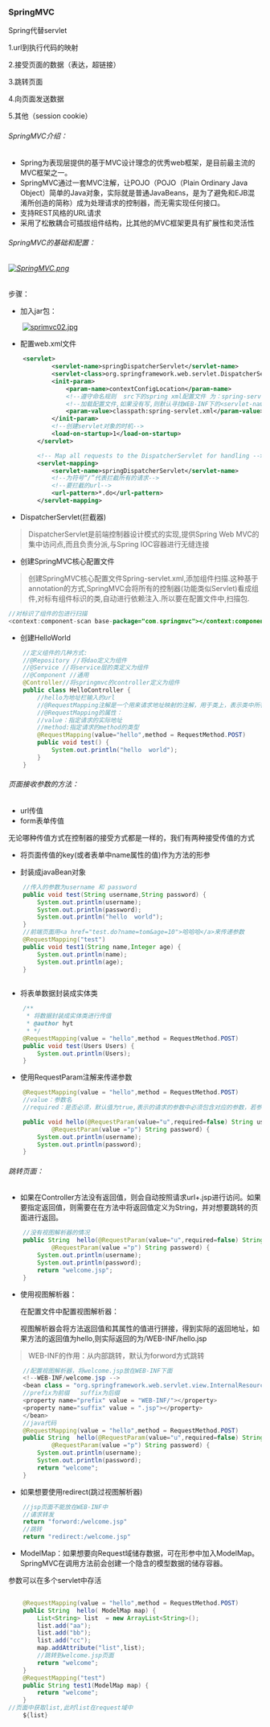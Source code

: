 ### SpringMVC

Spring代替servlet

1.url到执行代码的映射

2.接受页面的数据（表达，超链接）

3.跳转页面

4.向页面发送数据

5.其他（session cookie）

###### SpringMVC介绍：

* Spring为表现层提供的基于MVC设计理念的优秀web框架，是目前最主流的MVC框架之一。
* SpringMVC通过一套MVC注解，让POJO（POJO（Plain Ordinary Java Object）简单的Java对象，实际就是普通JavaBeans，是为了避免和EJB混淆所创造的简称）成为处理请求的控制器，而无需实现任何接口。
* 支持REST风格的URL请求
* 采用了松散耦合可插拔组件结构，比其他的MVC框架更具有扩展性和灵活性

###### SpringMVC的基础和配置：

###### [![SpringMVC.png](https://i.loli.net/2018/11/03/5bdd4bd5d4e0e.png)](https://i.loli.net/2018/11/03/5bdd4bd5d4e0e.png)

步骤：

* 加入jar包：

  ​	[![sprimvc02.jpg](https://i.loli.net/2018/11/03/5bdd4ebc05fec.jpg)](https://i.loli.net/2018/11/03/5bdd4ebc05fec.jpg)

* 配置web.xml文件

```xml
    <servlet>
            <servlet-name>springDispatcherServlet</servlet-name>
            <servlet-class>org.springframework.web.servlet.DispatcherServlet</servlet-		class>
            <init-param>
                <param-name>contextConfigLocation</param-name>
                <!--遵守命名规则  src下的spring xml配置文件 为：spring-servlet.xml-->
                <!--加载配置文件,如果没有写,则默认寻找WEB-INF下的<servlet-name>-servlet.xml-->
                <param-value>classpath:spring-servlet.xml</param-value>
            </init-param>
        	<!--创建servlet对象的时机-->
            <load-on-startup>1</load-on-startup>
        </servlet>

        <!-- Map all requests to the DispatcherServlet for handling -->
        <servlet-mapping>
            <servlet-name>springDispatcherServlet</servlet-name>
            <!--为符号“/”代表拦截所有的请求-->
            <!--要拦截的url-->
            <url-pattern>*.do</url-pattern>
        </servlet-mapping>
```

* DispatcherServlet(拦截器)

> DispatcherServlet是前端控制器设计模式的实现,提供Spring Web MVC的集中访问点,而且负责分派,与Spring IOC容器进行无缝连接

* 创建SpringMVC核心配置文件

> 创建SpringMVC核心配置文件Spring-servlet.xml,添加组件扫描.这种基于annotation的方式,SpringMVC会将所有的控制器(功能类似Servlet)看成组件,对标有组件标识的类,自动进行依赖注入.所以要在配置文件中,扫描包.

```java
//对标识了组件的包进行扫描
<context:component-scan base-package="com.springmvc"></context:component-scan>
```

* 创建HelloWorld

```java
    //定义组件的几种方式:
	//@Repository //将dao定义为组件
    //@Service //将service层的类定义为组件
    //@Component //通用
	@Controller//将springmvc的controller定义为组件
    public class HelloController {
        //hello为地址栏输入的url
        //@RequestMapping注解是一个用来请求地址映射的注解，用于类上，表示类中所有的响应请求的方法都是以该地址作为父路径
        //@RequestMapping的属性：
        //value：指定请求的实际地址
        //method:指定请求的method的类型
        @RequestMapping(value="hello",method = RequestMethod.POST)
        public void test() {
            System.out.println("hello  world");
        }
    }

```

###### 页面接收参数的方法：

* url传值
* form表单传值

无论哪种传值方式在控制器的接受方式都是一样的，我们有两种接受传值的方式

* 将页面传值的key(或者表单中name属性的值)作为方法的形参

* 封装成javaBean对象

```java
	//传入的参数为username 和 password
	public void test(String username,String password) {
		System.out.println(username);
		System.out.println(password);
		System.out.println("hello  world");
	}
	//前端页面用<a href="test.do?name=tom&age=10">哈哈哈</a>来传递参数
	@RequestMapping("test")
	public void test1(String name,Integer age) {
		System.out.println(name);
		System.out.println(age);
	}
	
```

* 将表单数据封装成实体类

```java
	/**
	 * 将数据封装成实体类进行传值
	 * @author hyt
	 * */
	@RequestMapping(value = "hello",method = RequestMethod.POST)
	public void test(Users Users) {
		System.out.println(Users);
	}
```

* 使用RequestParam注解来传递参数

```java
	@RequestMapping(value = "hello",method = RequestMethod.POST)
	//value：参数名
	//required：是否必须，默认值为true,表示的请求的参数中必须包含对应的参数，若参数不存在，则会抛出异常

	public void hello(@RequestParam(value="u",required=false) String username,
			@RequestParam(value ="p") String password) {
		System.out.println(username);
		System.out.println(password);
	}
```



###### 跳转页面：

* 如果在Controller方法没有返回值，则会自动按照请求url+.jsp进行访问。如果要指定返回值，则需要在在方法中将返回值定义为String，并对想要跳转的页面进行返回。

```java
  	//没有视图解析器的情况
  	public String  hello(@RequestParam(value="u",required=false) String username,
  			@RequestParam(value ="p") String password) {
  		System.out.println(username);
  		System.out.println(password);
  		return "welcome.jsp";
  	}
```

* 使用视图解析器：

  在配置文件中配置视图解析器：

  视图解析器会将方法返回值和其属性的值进行拼接，得到实际的返回地址，如果方法的返回值为hello,则实际返回的为/WEB-INF/hello.jsp

> WEB-INF的作用：从内部跳转，默认为forword方式跳转

````java
	//配置视图解析器，将welcome.jsp放在WEB-INF下面
	<!--WEB-INF/welcome.jsp -->
	<bean class = "org.springframework.web.servlet.view.InternalResourceViewResolver">
	//prefix为前缀   suffix为后缀
	<property name="prefix" value = "WEB-INF/"></property>
	<property name="suffix" value = ".jsp"></property>
	</bean>
    //java代码
    @RequestMapping(value = "hello",method = RequestMethod.POST)
	public String  hello(@RequestParam(value="u",required=false) String username,
			@RequestParam(value ="p") String password) {
		System.out.println(username);
		System.out.println(password);
		return "welcome";
	}
````

* 如果想要使用redirect(跳过视图解析器)

```java
	//jsp页面不能放在WEB-INF中
	//请求转发
	return "forword:/welcome.jsp"
    //跳转
    return "redirect:/welcome.jsp"
```

* ModelMap：如果想要向Request域储存数据，可在形参中加入ModelMap。SpringMVC在调用方法前会创建一个隐含的模型数据的储存容器。

参数可以在多个servlet中存活

```java
	
	@RequestMapping(value = "hello",method = RequestMethod.POST)
	public String  hello( ModelMap map) {
		List<String> list  = new ArrayList<String>();
		list.add("aa");
		list.add("bb");
		list.add("cc");
		map.addAttribute("list",list);
        //跳转到welcome.jsp页面
		return "welcome";
	}
	@RequestMapping("test")
	public String test1(ModelMap map) {
		return "welcome";
	}
//页面中获取list,此时list在request域中
	${list}
```

